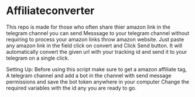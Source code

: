 # Affiliateconverter
This repo is made for those who often share thier amazon link in the telegram channel you can send Messsage to your telegram channel without requiring to process your amazon links throw amazon website.
Just paste any amazon link in the field click on convert and Click Send button. It will automatically convert the given url with your tracking id and send it to your telegram on a single click.

Setting Up:
Before using this script make sure to get a amazon affiliate tag, A telegram channel and add a bot in the channel with send message permissions and save the bot token anywhere in your computer 
Change the required variables with the id any you are ready to go.
